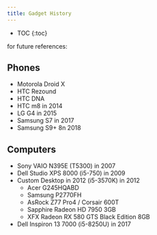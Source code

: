 ```yaml
---
title: Gadget History
---
```


* TOC
{:toc}

for future references:

Phones
-----
* Motorola Droid X
* HTC Rezound
* HTC DNA 
* HTC m8 in 2014 
* LG G4 in 2015
* Samsung S7 in 2017
* Samsung S9+ 8n 2018

Computers
-----
* Sony VAIO N395E (T5300) in 2007
* Dell Studio XPS 8000 (i5-750) in 2009
* Custom Desktop in 2012 (i5-3570K) in 2012 
  * Acer G245HQABD
  * Samsung P2770FH
  * AsRock Z77 Pro4 / Corsair 600T 
  * Sapphire Radeon HD 7950 3GB
  * XFX Radeon RX 580 GTS Black Edition 8GB
* Dell Inspiron 13 7000 (i5-8250U) in 2017
